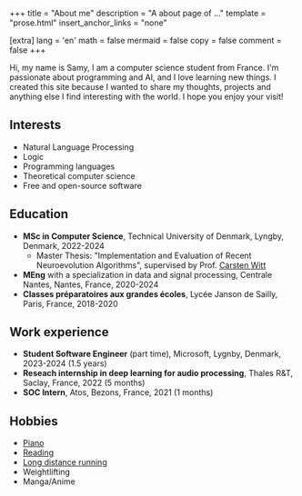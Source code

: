 +++
title = "About me"
description = "A about page of ..."
template = "prose.html"
insert_anchor_links = "none"

[extra]
lang = 'en'
math = false
mermaid = false
copy = false
comment = false
+++

Hi, my name is Samy, I am a computer science student from France. I'm passionate about programming and AI, and I love learning new things.
I created this site because I wanted to share my thoughts, projects and anything else I find interesting with the world. I hope you enjoy your visit!

## Interests

* Natural Language Processing
* Logic
* Programming languages
* Theoretical computer science
* Free and open-source software

## Education

* **MSc in Computer Science**, Technical University of Denmark, Lyngby, Denmark, 2022-2024
    * Master Thesis: "Implementation and Evaluation of Recent Neuroevolution Algorithms", supervised by Prof. [Carsten Witt](https://www.imm.dtu.dk/~cawi/)
* **MEng** with a specialization in data and signal processing, Centrale Nantes, Nantes, France, 2020-2024
* **Classes préparatoires aux grandes écoles**, Lycée Janson de Sailly, Paris, France, 2018-2020

## Work experience

* **Student Software Engineer** (part time), Microsoft, Lygnby, Denmark, 2023-2024 (1.5 years)
* **Reseach internship in deep learning for audio processing**, Thales R&T, Saclay, France, 2022 (5 months)
* **SOC Intern**, Atos, Bezons, France, 2021 (1 months)

## Hobbies

* [Piano](/blog/piano)
* [Reading](/blog/books)
* [Long distance running](https://www.strava.com/athletes/126848062)
* Weightlifting
* Manga/Anime
